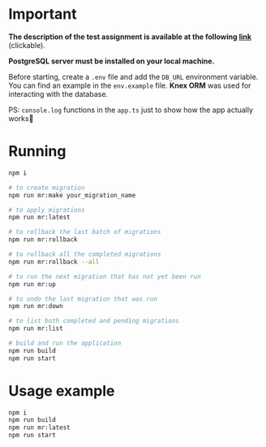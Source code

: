 # Important
**The description of the test assignment is available at the following <a href="https://github.com/marksadpepe/digital-original/blob/master/TECHNICAL_SPECIFICATIONS.md" target="_blank">link</a>** (clickable).

**PostgreSQL server must be installed on your local machine.**

Before starting, create a ```.env``` file and add the ```DB_URL``` environment variable. You can find an example in the ```env.example``` file.
**Knex ORM** was used for interacting with the database.

PS: ```console.log``` functions in the ```app.ts``` just to show how the app actually works🥸

# Running
```bash
npm i

# to create migration
npm run mr:make your_migration_name

# to apply migrations
npm run mr:latest

# to rollback the last batch of migrations
npm run mr:rollback

# to rollback all the completed migrations
npm run mr:rollback --all

# to run the next migration that has not yet been run
npm run mr:up

# to undo the last migration that was run
npm run mr:down

# to list both completed and pending migrations
npm run mr:list

# build and run the application
npm run build
npm run start
```

# Usage example
```bash
npm i
npm run build
npm run mr:latest
npm run start
```
